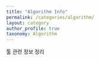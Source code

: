 ```yaml
---
title: "Algorithm Info"
permalink: /categories/algorithm/
layout: category
author_profile: true
taxonomy: Algorithm
---
```


툴 관련 정보 정리